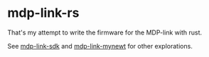 # mdp-link-rs

That's my attempt to write the firmware for the MDP-link with rust.

See [mdp-link-sdk]() and [mdp-link-mynewt]() for other explorations.

